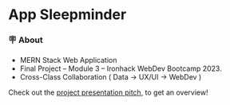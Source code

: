 # App Sleepminder

### 🪧 About
- MERN Stack Web Application
- Final Project – Module 3 – Ironhack WebDev Bootcamp 2023.
- Cross-Class Collaboration ( Data → UX/UI → WebDev )

Check out the [project presentation pitch](https://pitch.com/public/2dc2b9ee-6701-4c6b-a012-ae53ddba8a77), to get an overview!

